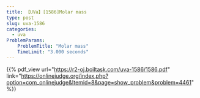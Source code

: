 ```yaml
---
title: 【UVa】[1586]Molar mass
type: post
slug: uva-1586
categories:
  - uva
ProblemParams:
    ProblemTitle: "Molar mass"
    TimeLimit: "3.000 seconds"
---
```


{{% pdf_view
url="https://r2-oj.boiltask.com/uva-1586/1586.pdf"
link="https://onlinejudge.org/index.php?option=com_onlinejudge&Itemid=8&page=show_problem&problem=4461"
%}}
